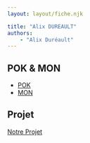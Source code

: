 ```yaml
---
layout: layout/fiche.njk

title: "Alix DUREAULT"
authors:
    - "Alix Duréault"
---
```


## POK & MON

- [POK](./pok)
- [MON](./mon)

## Projet

[Notre Projet](../../20XX-20YY/_projets/notre-projet)
